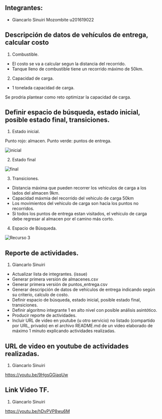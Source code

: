 ## Integrantes:

- Giancarlo Sinuiri Mozombite u201619022

## Descripción de datos de vehículos de entrega, calcular costo

1. Combustible.
  - El costo se va a calcular segun la distancia del recorrido.
  - Tanque lleno de combustible tiene un recorrido máximo de 50km.

2. Capacidad de carga.
  - 1 tonelada capacidad de carga.

   Se prodria plantear como reto optimizar la capacidad de carga.

## Definir espacio de búsqueda, estado inicial, posible estado final, transiciones.

1. Estado inicial.

Punto rojo: almacen.
Punto verde: puntos  de entrega.

![inicial](https://user-images.githubusercontent.com/71910095/135761979-a8ce2089-fb20-47ef-a88e-bc791dbe1fa1.PNG)

2. Estado final

![final](https://user-images.githubusercontent.com/71910095/135761999-fca6ae1b-0f02-4405-a441-7342623799d4.png)

3. Transiciones.

- Distancia máxima que pueden recorrer los vehiculos de carga a los lados del almacen 9km.
- Capacidad máxmia del recorrido del vehiculo de carga 50km
- Los movimientos del vehiculo de carga son hacia los puntos no recorridos.
- Si todos los puntos de entrega estan visitados, el vehiculo de carga debe regresar al almacen por el camino más corto.

4. Espacio de Búsqueda.

![Recurso 3](https://user-images.githubusercontent.com/71910095/135763317-dce967ed-37d8-4c5e-abf4-b5d7e6000f5b.png)

 ## Reporte de actividades.
 
 1. Giancarlo Sinuiri

- Actualizar lista de integrantes. (issue)
- Generar primera versión de almacenes.csv
- Generar primera versión de puntos_entrega.csv
- Generar descripción de datos de vehículos de entrega indicando según su criterio, calculo de costo.
- Definir espacio de búsqueda, estado inicial, posible estado final, transiciones.
- Definir algoritmo integrante 1 en alto nivel con posible análisis asintótico.
- Producir reporte de actividades.
- Incluir URL de video en youtube (u otro servicio) no listado (compartido por URL, privado) en el archivo README.md de un video elaborado de máximo 1 minuto explicando actividades realizadas.

## URL de video en youtube de actividades realizadas.

1. Giancarlo Sinuiri

https://youtu.be/9HgsGGiaqUw


## Link Video TF.

1. Giancarlo Sinuiri

https://youtu.be/hDvPVP8wu6M
